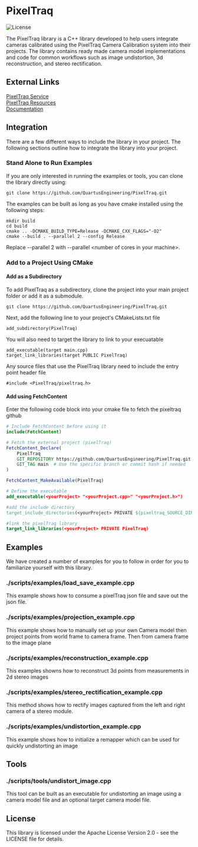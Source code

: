 # PixelTraq
![License](https://img.shields.io/badge/license-Apache2.0-blue.svg)

The PixelTraq library is a C++ library developed to help users integrate cameras calibrated using the PixelTraq Camera Calibration  system into their projects. The library contains ready made camera model implementations and code for common workflows such as image undistortion, 3d reconstruction, and stereo rectification.

## External Links
[PixelTraq Service](https://www.quartus.com/products/pixeltraq/)\
[PixelTraq Resources](https://www.quartus.com/products/pixeltraq/resources/)\
[Documentation](https://github.com/pages/QuartusEngineering/PixelTraq)

## Integration

There are a few different ways to include the library in your project. The following sections outline how to integrate the library into your project.

### Stand Alone to Run Examples

If you are only interested in running the examples or tools, you can clone the library directly using:
```
git clone https://github.com/QuartusEngineering/PixelTraq.git
```

The examples can be built as long as you have cmake installed using the following steps:

```
mkdir build
cd build
cmake .. -DCMAKE_BUILD_TYPE=Release -DCMAKE_CXX_FLAGS="-O2"
cmake --build . --parallel 2 --config Release
```
Replace --parallel 2 with --parallel \<number of cores in your machine>.

### Add to a Project Using CMake

#### Add as a Subdirectory

To add PixelTraq as a subdirectory, clone the project into your main project folder or add it as a submodule.
```
git clone https://github.com/QuartusEngineering/PixelTraq.git
```

Next, add the following line to your project's CMakeLists.txt file
```
add_subdirectory(PixelTraq)
```

You will also need to target the library to link to your execuatable 
```
add_executable(target main.cpp)
target_link_libraries(target PUBLIC PixelTraq)
```

Any source files that use the PixelTraq library need to include the entry point header file
```
#include <PixelTraq/pixeltraq.h>
```

#### Add using FetchContent

Enter the following code block into your cmake file to fetch the pixeltraq github

```cmake
# Include FetchContent before using it
include(FetchContent)

# Fetch the external project (pixelTraq)
FetchContent_Declare(
    PixelTraq
    GIT_REPOSITORY https://github.com/QuartusEngineering/PixelTraq.git
    GIT_TAG main  # Use the specific branch or commit hash if needed
)

FetchContent_MakeAvailable(PixelTraq)

# Define the executable
add_executable(<yourProject> "<yourProject.cpp>" "<yourProject.h>")

#add the include directory
target_include_directories(<yourProject> PRIVATE ${pixeltraq_SOURCE_DIR}/include)

#link the pixelTraq library
target_link_libraries(<yourProject> PRIVATE PixelTraq)
```

## Examples

We have created a number of examples for you to follow in order for you to familiarize yourself with this library.

### ./scripts/examples/load_save_example.cpp
This example shows how to consume a pixelTraq json file and save out the json file.

### ./scripts/examples/projection_example.cpp
This example shows how to manually set up your own Camera model then project points from world frame to camera frame. Then from camera frame to the image plane

### ./scripts/examples/reconstruction_example.cpp
This examples showns how to reconstruct 3d points from measurements in 2d stereo images

### ./scripts/examples/stereo_rectification_example.cpp
This method shows how to rectify images captured from the left and right camera of a stereo module.

### ./scripts/examples/undistortion_example.cpp
This example shows how to initialize a remapper which can be used for quickly undistorting an image

## Tools

### ./scripts/tools/undistort_image.cpp
This tool can be built as an executable for undistorting an image using a camera model file and an optional target camera model file.

## License
This library is licensed under the Apache License Version 2.0 - see the LICENSE file for details.

